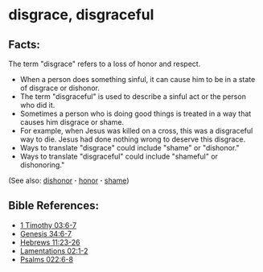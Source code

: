 # disgrace, disgraceful #

## Facts: ##

The term "disgrace" refers to a loss of honor and respect.

* When a person does something sinful, it can cause him to be in a state of disgrace or dishonor.
* The term "disgraceful" is used to describe a sinful act or the person who did it.
* Sometimes a person who is doing good things is treated in a way that causes him disgrace or shame.
* For example, when Jesus was killed on a cross, this was a disgraceful way to die. Jesus had done nothing wrong to deserve this disgrace.
* Ways to translate "disgrace" could include "shame" or "dishonor."
* Ways to translate "disgraceful" could include "shameful" or dishonoring."

(See also: [dishonor](../other/dishonor.md) **·** [honor](../other/honor.md) **·** [shame](../other/shame.md))

## Bible References: ##

* [1 Timothy 03:6-7](https://door43.org/en/bible/notes/1ti/03/06)
* [Genesis 34:6-7](https://door43.org/en/bible/notes/gen/34/06)
* [Hebrews 11:23-26](https://door43.org/en/bible/notes/heb/11/23)
* [Lamentations 02:1-2](https://door43.org/en/bible/notes/lam/02/01)
* [Psalms 022:6-8](https://door43.org/en/bible/notes/psa/022/006)

